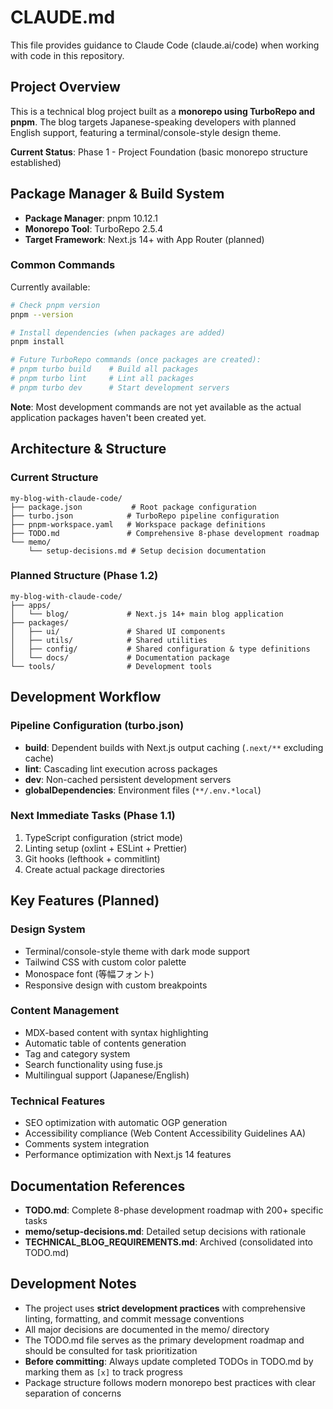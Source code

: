 # CLAUDE.md

This file provides guidance to Claude Code (claude.ai/code) when working with code in this repository.

## Project Overview

This is a technical blog project built as a **monorepo using TurboRepo and pnpm**. The blog targets Japanese-speaking developers with planned English support, featuring a terminal/console-style design theme.

**Current Status**: Phase 1 - Project Foundation (basic monorepo structure established)

## Package Manager & Build System

- **Package Manager**: pnpm 10.12.1
- **Monorepo Tool**: TurboRepo 2.5.4
- **Target Framework**: Next.js 14+ with App Router (planned)

### Common Commands

Currently available:
```bash
# Check pnpm version
pnpm --version

# Install dependencies (when packages are added)
pnpm install

# Future TurboRepo commands (once packages are created):
# pnpm turbo build    # Build all packages
# pnpm turbo lint     # Lint all packages  
# pnpm turbo dev      # Start development servers
```

**Note**: Most development commands are not yet available as the actual application packages haven't been created yet.

## Architecture & Structure

### Current Structure
```
my-blog-with-claude-code/
├── package.json           # Root package configuration
├── turbo.json            # TurboRepo pipeline configuration
├── pnpm-workspace.yaml   # Workspace package definitions
├── TODO.md               # Comprehensive 8-phase development roadmap
└── memo/
    └── setup-decisions.md # Setup decision documentation
```

### Planned Structure (Phase 1.2)
```
my-blog-with-claude-code/
├── apps/
│   └── blog/             # Next.js 14+ main blog application
├── packages/
│   ├── ui/               # Shared UI components
│   ├── utils/            # Shared utilities
│   ├── config/           # Shared configuration & type definitions
│   └── docs/             # Documentation package
└── tools/                # Development tools
```

## Development Workflow

### Pipeline Configuration (turbo.json)
- **build**: Dependent builds with Next.js output caching (`.next/**` excluding cache)
- **lint**: Cascading lint execution across packages
- **dev**: Non-cached persistent development servers
- **globalDependencies**: Environment files (`**/.env.*local`)

### Next Immediate Tasks (Phase 1.1)
1. TypeScript configuration (strict mode)
2. Linting setup (oxlint + ESLint + Prettier)
3. Git hooks (lefthook + commitlint)
4. Create actual package directories

## Key Features (Planned)

### Design System
- Terminal/console-style theme with dark mode support
- Tailwind CSS with custom color palette
- Monospace font (等幅フォント)
- Responsive design with custom breakpoints

### Content Management
- MDX-based content with syntax highlighting
- Automatic table of contents generation
- Tag and category system
- Search functionality using fuse.js
- Multilingual support (Japanese/English)

### Technical Features
- SEO optimization with automatic OGP generation
- Accessibility compliance (Web Content Accessibility Guidelines AA)
- Comments system integration
- Performance optimization with Next.js 14 features

## Documentation References

- **TODO.md**: Complete 8-phase development roadmap with 200+ specific tasks
- **memo/setup-decisions.md**: Detailed setup decisions with rationale
- **TECHNICAL_BLOG_REQUIREMENTS.md**: Archived (consolidated into TODO.md)

## Development Notes

- The project uses **strict development practices** with comprehensive linting, formatting, and commit message conventions
- All major decisions are documented in the memo/ directory
- The TODO.md file serves as the primary development roadmap and should be consulted for task prioritization
- **Before committing**: Always update completed TODOs in TODO.md by marking them as `[x]` to track progress
- Package structure follows modern monorepo best practices with clear separation of concerns